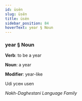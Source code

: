 ```yaml
---
id: üsën
slug: üsën
title: üsën
sidebar_position: 84
hoverText: year § Noun
---
```


### year § Noun

**Verb**: to be a year

**Noun**: a year

**Modifier**: year-like

Udi усен usen 

*Nakh-Daghestani Language Family*
